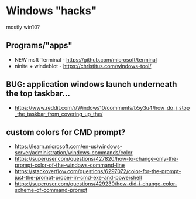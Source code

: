 # Windows "hacks"
mostly win10?



## Programs/"apps" 

- NEW msft Terminal - https://github.com/microsoft/terminal
- ninite + windeblot - https://christitus.com/windows-tool/



## BUG: application windows launch underneath the top taskbar...
- https://www.reddit.com/r/Windows10/comments/b5y3u4/how_do_i_stop_the_taskbar_from_covering_up_the/



## custom colors for CMD prompt?
- https://learn.microsoft.com/en-us/windows-server/administration/windows-commands/color
- https://superuser.com/questions/427820/how-to-change-only-the-prompt-color-of-the-windows-command-line
- https://stackoverflow.com/questions/6297072/color-for-the-prompt-just-the-prompt-proper-in-cmd-exe-and-powershell
- https://superuser.com/questions/429230/how-did-i-change-color-scheme-of-command-prompt
